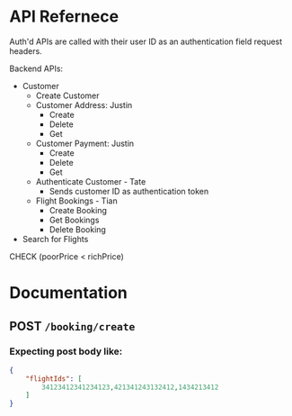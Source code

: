# API Refernece


Auth'd APIs are called with their user ID as an authentication field request headers. 

Backend APIs:

* Customer
	* Create Customer
	* Customer Address: Justin
		* Create
		* Delete
		* Get
	* Customer Payment: Justin
		* Create
		* Delete
		* Get
	* Authenticate Customer - Tate 
		* Sends customer ID as authentication token
	* Flight Bookings - Tian
		* Create Booking
		* Get Bookings
		* Delete Booking
* Search for Flights


CHECK (poorPrice < richPrice) 

# Documentation 

## **POST** `/booking/create` 
### Expecting post body like:
```json
{
	"flightIds": [
		34123412341234123,421341243132412,1434213412
	]
}
```

